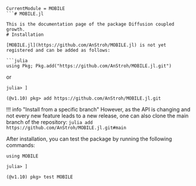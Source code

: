 ```@meta
CurrentModule = MOBILE
```# MOBILE.jl

This is the documentation page of the package Diffusion coupled growth.
# Installation

[MOBILE.jl](https://github.com/AnStroh/MOBILE.jl) is not yet registered and can be added as follows:

```julia
using Pkg; Pkg.add("https://github.com/AnStroh/MOBILE.jl.git")
```
or
```julia-repl
julia> ]

(@v1.10) pkg> add https://github.com/AnStroh/MOBILE.jl.git
```

!!! info "Install from a specific branch"
    However, as the API is changing and not every new feature leads to a new release, one can also clone the main branch of the repository:
    ```julia
    add https://github.com/AnStroh/MOBILE.jl.git#main
    ```

After installation, you can test the package by running the following commands:
```julia-repl
using MOBILE

julia> ]

(@v1.10) pkg> test MOBILE
```
